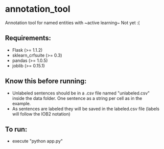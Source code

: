 # annotation_tool
Annotation tool for named entities with ~active learning~ Not yet :(

## Requirements:
- Flask (>= 1.1.2)
- sklearn_crfsuite (>= 0.3)
- pandas (>= 1.0.5)
- joblib (>= 0.15.1)

## Know this before running:
- Unlabeled sentences should be in a .csv file named "unlabeled.csv" inside the data folder. One sentence as a string per cell as in the example.
- As sentences are labeled they will be saved in the labeled.csv file (labels will follow the IOB2 notation)

## To run:
- execute "python app.py"
